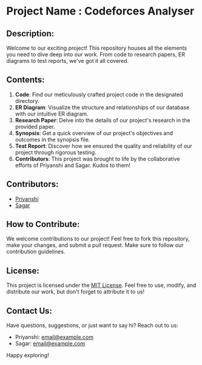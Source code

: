 # Project Name : Codeforces Analyser

## Description:
Welcome to our exciting project! This repository houses all the elements you need to dive deep into our work. From code to research papers, ER diagrams to test reports, we've got it all covered. 

## Contents:
1. **Code**: Find our meticulously crafted project code in the designated directory.
2. **ER Diagram**: Visualize the structure and relationships of our database with our intuitive ER diagram.
3. **Research Paper**: Delve into the details of our project's research in the provided paper.
4. **Synopsis**: Get a quick overview of our project's objectives and outcomes in the synopsis file.
5. **Test Report**: Discover how we ensured the quality and reliability of our project through rigorous testing.
6. **Contributors**: This project was brought to life by the collaborative efforts of Priyanshi and Sagar. Kudos to them!

## Contributors:
- [Priyanshi](https://github.com/priyanshi)
- [Sagar](https://github.com/sagar)

## How to Contribute:
We welcome contributions to our project! Feel free to fork this repository, make your changes, and submit a pull request. Make sure to follow our contribution guidelines.

## License:
This project is licensed under the [MIT License](LICENSE.md). Feel free to use, modify, and distribute our work, but don't forget to attribute it to us!

## Contact Us:
Have questions, suggestions, or just want to say hi? Reach out to us:
- Priyanshi: [email@example.com](mailto:email@example.com)
- Sagar: [email@example.com](mailto:email@example.com)

Happy exploring!
